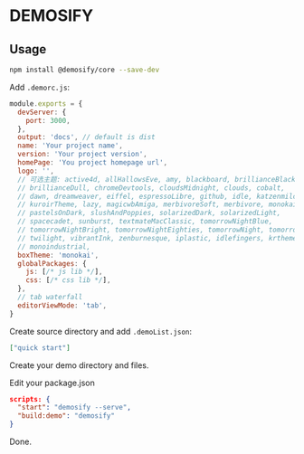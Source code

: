 # DEMOSIFY

## Usage

```bash
npm install @demosify/core --save-dev
```

Add `.demorc.js`:

```js
module.exports = {
  devServer: {
    port: 3000,
  },
  output: 'docs', // default is dist
  name: 'Your project name',
  version: 'Your project version',
  homePage: 'You project homepage url',
  logo: '',
  // 可选主题: active4d, allHallowsEve, amy, blackboard, brillianceBlack,
  // brillianceDull, chromeDevtools, cloudsMidnight, clouds, cobalt,
  // dawn, dreamweaver, eiffel, espressoLibre, github, idle, katzenmilch,
  // kuroirTheme, lazy, magicwbAmiga, merbivoreSoft, merbivore, monokai,
  // pastelsOnDark, slushAndPoppies, solarizedDark, solarizedLight,
  // spacecadet, sunburst, textmateMacClassic, tomorrowNightBlue,
  // tomorrowNightBright, tomorrowNightEighties, tomorrowNight, tomorrow,
  // twilight, vibrantInk, zenburnesque, iplastic, idlefingers, krtheme,
  // monoindustrial,
  boxTheme: 'monokai',
  globalPackages: {
    js: [/* js lib */],
    css: [/* css lib */],
  },
  // tab waterfall
  editorViewMode: 'tab',
}
```

Create source directory and add `.demoList.json`:

```json
["quick start"]
```

Create your demo directory and files.

Edit your package.json

```json
scripts: {
  "start": "demosify --serve",
  "build:demo": "demosify"
}
```

Done.
